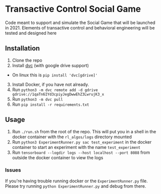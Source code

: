 # Transactive Control Social Game
Code meant to support and simulate the Social Game that will be launched in 2021. Elements of transactive control and behavioral engineering will be tested and designed here

## Installation
1. Clone the repo
2. Install [dvc](https://dvc.org/doc/install) (with google drive support)
  * On linux this is `pip install 'dvc[gdrive]'`
3. Install Docker, if you have not already. 
4. Run `python3 -m dvc remote add -d gdrive gdrive://1qaTn6IYd3cpiyJegDwwEhZ3LwrujK3_x`
5. Run `python3 -m dvc pull`
6. Run `pip install -r requirements.txt`


## Usage
1. Run `./run.sh` from the root of the repo. This will put you in a shell in the docker container with the `rl_algos/logs` directory mounted
2. Run `python3 ExperimentRunner.py sac test_experiment` in the docker container to start an experiment with the name `test_experiment`
3. Run `tensorboard --logdir logs --host localhost --port 8088` from outside the docker container to view the logs

### Issues
If you're having trouble running docker or the `ExperimentRunner.py` file. Please try running `python ExperimentRunner.py` and debug from there. 
